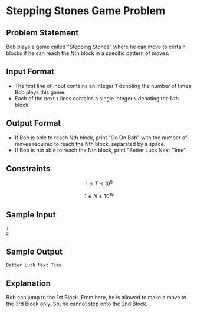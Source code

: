 
# Stepping Stones Game Problem

## Problem Statement

Bob plays a game called "Stepping Stones" where he can move to certain blocks if he can reach the Nth block in a specific pattern of moves.

## Input Format

- The first line of input contains an integer `T` denoting the number of times Bob plays this game.
- Each of the next `T` lines contains a single integer `N` denoting the Nth block.

## Output Format

- If Bob is able to reach Nth block, print "Go On Bob" with the number of moves required to reach the Nth block, separated by a space.
- If Bob is not able to reach the Nth block, print "Better Luck Next Time".

## Constraints

$$
1 \leq T \leq 10^5$$

$$
1 \leq N \leq 10^{18}
$$

## Sample Input

```
1
2
```

## Sample Output

```
Better Luck Next Time
```

## Explanation

Bob can jump to the 1st Block. From here, he is allowed to make a move to the 3rd Block only. So, he cannot step onto the 2nd Block.



